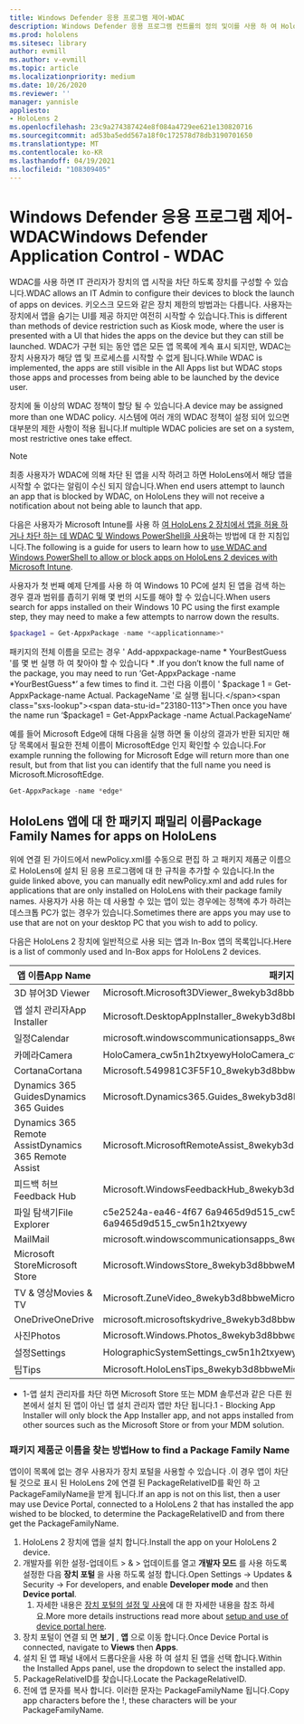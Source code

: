 ```yaml
---
title: Windows Defender 응용 프로그램 제어-WDAC
description: Windows Defender 응용 프로그램 컨트롤의 정의 및이를 사용 하 여 HoloLens 혼합 현실 장치를 관리 하는 방법에 대 한 개요입니다.
ms.prod: hololens
ms.sitesec: library
author: evmill
ms.author: v-evmill
ms.topic: article
ms.localizationpriority: medium
ms.date: 10/26/2020
ms.reviewer: ''
manager: yannisle
appliesto:
- HoloLens 2
ms.openlocfilehash: 23c9a274387424e8f084a4729ee621e130820716
ms.sourcegitcommit: ad53ba5edd567a18f0c172578d78db3190701650
ms.translationtype: MT
ms.contentlocale: ko-KR
ms.lasthandoff: 04/19/2021
ms.locfileid: "108309405"
---
```

# <a name="windows-defender-application-control---wdac"></a><span data-ttu-id="23180-103">Windows Defender 응용 프로그램 제어-WDAC</span><span class="sxs-lookup"><span data-stu-id="23180-103">Windows Defender Application Control - WDAC</span></span>

<span data-ttu-id="23180-104">WDAC를 사용 하면 IT 관리자가 장치의 앱 시작을 차단 하도록 장치를 구성할 수 있습니다.</span><span class="sxs-lookup"><span data-stu-id="23180-104">WDAC allows an IT Admin to configure their devices to block the launch of apps on devices.</span></span> <span data-ttu-id="23180-105">키오스크 모드와 같은 장치 제한의 방법과는 다릅니다. 사용자는 장치에서 앱을 숨기는 UI를 제공 하지만 여전히 시작할 수 있습니다.</span><span class="sxs-lookup"><span data-stu-id="23180-105">This is different than methods of device restriction such as Kiosk mode, where  the user is presented with a UI that hides the apps on the device but they can still be launched.</span></span> <span data-ttu-id="23180-106">WDAC가 구현 되는 동안 앱은 모든 앱 목록에 계속 표시 되지만, WDAC는 장치 사용자가 해당 앱 및 프로세스를 시작할 수 없게 됩니다.</span><span class="sxs-lookup"><span data-stu-id="23180-106">While WDAC is implemented, the apps are still visible in the All Apps list but WDAC stops those apps and processes from being able to be launched by the device user.</span></span>

<span data-ttu-id="23180-107">장치에 둘 이상의 WDAC 정책이 할당 될 수 있습니다.</span><span class="sxs-lookup"><span data-stu-id="23180-107">A device may be assigned more than one WDAC policy.</span></span> <span data-ttu-id="23180-108">시스템에 여러 개의 WDAC 정책이 설정 되어 있으면 대부분의 제한 사항이 적용 됩니다.</span><span class="sxs-lookup"><span data-stu-id="23180-108">If multiple WDAC policies are set on a system, most restrictive ones take effect.</span></span> 

> [!NOTE]
> <span data-ttu-id="23180-109">최종 사용자가 WDAC에 의해 차단 된 앱을 시작 하려고 하면 HoloLens에서 해당 앱을 시작할 수 없다는 알림이 수신 되지 않습니다.</span><span class="sxs-lookup"><span data-stu-id="23180-109">When end users attempt to launch an app that is blocked by WDAC, on HoloLens they will not receive a notification about not being able to launch that app.</span></span>

<span data-ttu-id="23180-110">다음은 사용자가 Microsoft Intune를 사용 하 [여 HoloLens 2 장치에서 앱을 허용 하거나 차단 하는 데 WDAC 및 Windows PowerShell을 사용](https://docs.microsoft.com/mem/intune/configuration/custom-profile-hololens)하는 방법에 대 한 지침입니다.</span><span class="sxs-lookup"><span data-stu-id="23180-110">The following is a guide for users to learn how to [use WDAC and Windows PowerShell to allow or block apps on HoloLens 2 devices with Microsoft Intune](https://docs.microsoft.com/mem/intune/configuration/custom-profile-hololens).</span></span>

<span data-ttu-id="23180-111">사용자가 첫 번째 예제 단계를 사용 하 여 Windows 10 PC에 설치 된 앱을 검색 하는 경우 결과 범위를 좁히기 위해 몇 번의 시도를 해야 할 수 있습니다.</span><span class="sxs-lookup"><span data-stu-id="23180-111">When users search for apps installed on their Windows 10 PC using the first example step, they may need to make a few attempts to narrow down the results.</span></span>

```powershell
$package1 = Get-AppxPackage -name *<applicationname>*
``` 

<span data-ttu-id="23180-112">패키지의 전체 이름을 모르는 경우 ' Add-appxpackage-name \* YourBestGuess '를 몇 번 실행 하 여 찾아야 할 수 있습니다 \* .</span><span class="sxs-lookup"><span data-stu-id="23180-112">If you don’t know the full name of the package, you may need to run ‘Get-AppxPackage -name \*YourBestGuess\*’ a few times to find it.</span></span> <span data-ttu-id="23180-113">그런 다음 이름이 ' $package 1 = Get-AppxPackage-name Actual. PackageName '로 실행 됩니다.</span><span class="sxs-lookup"><span data-stu-id="23180-113">Then once you have the name run ‘$package1 = Get-AppxPackage -name Actual.PackageName‘</span></span>

<span data-ttu-id="23180-114">예를 들어 Microsoft Edge에 대해 다음을 실행 하면 둘 이상의 결과가 반환 되지만 해당 목록에서 필요한 전체 이름이 MicrosoftEdge 인지 확인할 수 있습니다.</span><span class="sxs-lookup"><span data-stu-id="23180-114">For example running the following for Microsoft Edge will return more than one result, but from that list you can identify that the full name you need is Microsoft.MicrosoftEdge.</span></span>

```powershell
Get-AppxPackage -name *edge*
``` 

## <a name="package-family-names-for-apps-on-hololens"></a><span data-ttu-id="23180-115">HoloLens 앱에 대 한 패키지 패밀리 이름</span><span class="sxs-lookup"><span data-stu-id="23180-115">Package Family Names for apps on HoloLens</span></span>

<span data-ttu-id="23180-116">위에 연결 된 가이드에서 newPolicy.xml를 수동으로 편집 하 고 패키지 제품군 이름으로 HoloLens에 설치 된 응용 프로그램에 대 한 규칙을 추가할 수 있습니다.</span><span class="sxs-lookup"><span data-stu-id="23180-116">In the guide linked above, you can manually edit newPolicy.xml and add rules for applications that are only installed on HoloLens with their package family names.</span></span> <span data-ttu-id="23180-117">사용자가 사용 하는 데 사용할 수 있는 앱이 있는 경우에는 정책에 추가 하려는 데스크톱 PC가 없는 경우가 있습니다.</span><span class="sxs-lookup"><span data-stu-id="23180-117">Sometimes there are apps you may use to use that are not on your desktop PC that you wish to add to policy.</span></span>

<span data-ttu-id="23180-118">다음은 HoloLens 2 장치에 일반적으로 사용 되는 앱과 In-Box 앱의 목록입니다.</span><span class="sxs-lookup"><span data-stu-id="23180-118">Here is a list of commonly used and In-Box apps for HoloLens 2 devices.</span></span>

| <span data-ttu-id="23180-119">앱 이름</span><span class="sxs-lookup"><span data-stu-id="23180-119">App Name</span></span>                   | <span data-ttu-id="23180-120">패키지 패밀리 이름</span><span class="sxs-lookup"><span data-stu-id="23180-120">Package Family Name</span></span>                                |
|----------------------------|----------------------------------------------------|
| <span data-ttu-id="23180-121">3D 뷰어</span><span class="sxs-lookup"><span data-stu-id="23180-121">3D Viewer</span></span>                  | <span data-ttu-id="23180-122">Microsoft.Microsoft3DViewer_8wekyb3d8bbwe</span><span class="sxs-lookup"><span data-stu-id="23180-122">Microsoft.Microsoft3DViewer_8wekyb3d8bbwe</span></span>          |
| <span data-ttu-id="23180-123">앱 설치 관리자</span><span class="sxs-lookup"><span data-stu-id="23180-123">App Installer</span></span>              | <span data-ttu-id="23180-124">Microsoft.DesktopAppInstaller_8wekyb3d8bbwe <sup>1</sup></span><span class="sxs-lookup"><span data-stu-id="23180-124">Microsoft.DesktopAppInstaller_8wekyb3d8bbwe <sup>1</sup></span></span>         |
| <span data-ttu-id="23180-125">일정</span><span class="sxs-lookup"><span data-stu-id="23180-125">Calendar</span></span>                   | <span data-ttu-id="23180-126">microsoft.windowscommunicationsapps_8wekyb3d8bbwe</span><span class="sxs-lookup"><span data-stu-id="23180-126">microsoft.windowscommunicationsapps_8wekyb3d8bbwe</span></span>  |
| <span data-ttu-id="23180-127">카메라</span><span class="sxs-lookup"><span data-stu-id="23180-127">Camera</span></span>                     | <span data-ttu-id="23180-128">HoloCamera_cw5n1h2txyewy</span><span class="sxs-lookup"><span data-stu-id="23180-128">HoloCamera_cw5n1h2txyewy</span></span>                           |
| <span data-ttu-id="23180-129">Cortana</span><span class="sxs-lookup"><span data-stu-id="23180-129">Cortana</span></span>                    | <span data-ttu-id="23180-130">Microsoft.549981C3F5F10_8wekyb3d8bbwe</span><span class="sxs-lookup"><span data-stu-id="23180-130">Microsoft.549981C3F5F10_8wekyb3d8bbwe</span></span>              |
| <span data-ttu-id="23180-131">Dynamics 365 Guides</span><span class="sxs-lookup"><span data-stu-id="23180-131">Dynamics 365 Guides</span></span>        | <span data-ttu-id="23180-132">Microsoft.Dynamics365.Guides_8wekyb3d8bbwe</span><span class="sxs-lookup"><span data-stu-id="23180-132">Microsoft.Dynamics365.Guides_8wekyb3d8bbwe</span></span>         |
| <span data-ttu-id="23180-133">Dynamics 365 Remote Assist</span><span class="sxs-lookup"><span data-stu-id="23180-133">Dynamics 365 Remote Assist</span></span> | <span data-ttu-id="23180-134">Microsoft.MicrosoftRemoteAssist_8wekyb3d8bbwe</span><span class="sxs-lookup"><span data-stu-id="23180-134">Microsoft.MicrosoftRemoteAssist_8wekyb3d8bbwe</span></span>      |
| <span data-ttu-id="23180-135">피드백 허브</span><span class="sxs-lookup"><span data-stu-id="23180-135">Feedback Hub</span></span>               | <span data-ttu-id="23180-136">Microsoft.WindowsFeedbackHub_8wekyb3d8bbwe</span><span class="sxs-lookup"><span data-stu-id="23180-136">Microsoft.WindowsFeedbackHub_8wekyb3d8bbwe</span></span>         |
| <span data-ttu-id="23180-137">파일 탐색기</span><span class="sxs-lookup"><span data-stu-id="23180-137">File Explorer</span></span>              | <span data-ttu-id="23180-138">c5e2524a-ea46-4f67 6a9465d9d515_cw5n1h2txyewy</span><span class="sxs-lookup"><span data-stu-id="23180-138">c5e2524a-ea46-4f67-841f-6a9465d9d515_cw5n1h2txyewy</span></span> |
| <span data-ttu-id="23180-139">Mail</span><span class="sxs-lookup"><span data-stu-id="23180-139">Mail</span></span>                       | <span data-ttu-id="23180-140">microsoft.windowscommunicationsapps_8wekyb3d8bbwe</span><span class="sxs-lookup"><span data-stu-id="23180-140">microsoft.windowscommunicationsapps_8wekyb3d8bbwe</span></span>  |
| <span data-ttu-id="23180-141">Microsoft Store</span><span class="sxs-lookup"><span data-stu-id="23180-141">Microsoft Store</span></span>            | <span data-ttu-id="23180-142">Microsoft.WindowsStore_8wekyb3d8bbwe</span><span class="sxs-lookup"><span data-stu-id="23180-142">Microsoft.WindowsStore_8wekyb3d8bbwe</span></span>               |
| <span data-ttu-id="23180-143">TV & 영상</span><span class="sxs-lookup"><span data-stu-id="23180-143">Movies & TV</span></span>                | <span data-ttu-id="23180-144">Microsoft.ZuneVideo_8wekyb3d8bbwe</span><span class="sxs-lookup"><span data-stu-id="23180-144">Microsoft.ZuneVideo_8wekyb3d8bbwe</span></span>                  |
| <span data-ttu-id="23180-145">OneDrive</span><span class="sxs-lookup"><span data-stu-id="23180-145">OneDrive</span></span>                   | <span data-ttu-id="23180-146">microsoft.microsoftskydrive_8wekyb3d8bbwe</span><span class="sxs-lookup"><span data-stu-id="23180-146">microsoft.microsoftskydrive_8wekyb3d8bbwe</span></span>          |
| <span data-ttu-id="23180-147">사진</span><span class="sxs-lookup"><span data-stu-id="23180-147">Photos</span></span>                     | <span data-ttu-id="23180-148">Microsoft.Windows.Photos_8wekyb3d8bbwe</span><span class="sxs-lookup"><span data-stu-id="23180-148">Microsoft.Windows.Photos_8wekyb3d8bbwe</span></span>             |
| <span data-ttu-id="23180-149">설정</span><span class="sxs-lookup"><span data-stu-id="23180-149">Settings</span></span>                   | <span data-ttu-id="23180-150">HolographicSystemSettings_cw5n1h2txyewy</span><span class="sxs-lookup"><span data-stu-id="23180-150">HolographicSystemSettings_cw5n1h2txyewy</span></span>            |
| <span data-ttu-id="23180-151">팁</span><span class="sxs-lookup"><span data-stu-id="23180-151">Tips</span></span>                       | <span data-ttu-id="23180-152">Microsoft.HoloLensTips_8wekyb3d8bbwe</span><span class="sxs-lookup"><span data-stu-id="23180-152">Microsoft.HoloLensTips_8wekyb3d8bbwe</span></span>               |

- <span data-ttu-id="23180-153">1-앱 설치 관리자를 차단 하면 Microsoft Store 또는 MDM 솔루션과 같은 다른 원본에서 설치 된 앱이 아닌 앱 설치 관리자 앱만 차단 됩니다.</span><span class="sxs-lookup"><span data-stu-id="23180-153">1 - Blocking App Installer will only block the App Installer app, and not apps installed from other sources such as the Microsoft Store or from your MDM solution.</span></span>

### <a name="how-to-find-a-package-family-name"></a><span data-ttu-id="23180-154">패키지 제품군 이름을 찾는 방법</span><span class="sxs-lookup"><span data-stu-id="23180-154">How to find a Package Family Name</span></span>

<span data-ttu-id="23180-155">앱이이 목록에 없는 경우 사용자가 장치 포털을 사용할 수 있습니다 .이 경우 앱이 차단 될 것으로 표시 된 HoloLens 2에 연결 된 PackageRelativeID를 확인 하 고 PackageFamilyName을 받게 됩니다.</span><span class="sxs-lookup"><span data-stu-id="23180-155">If an app is not on this list, then a user may use Device Portal, connected to a HoloLens 2 that has installed the app wished to be blocked, to determine the PackageRelativeID and from there get the PackageFamilyName.</span></span>

1. <span data-ttu-id="23180-156">HoloLens 2 장치에 앱을 설치 합니다.</span><span class="sxs-lookup"><span data-stu-id="23180-156">Install the app on your HoloLens 2 device.</span></span> 
1. <span data-ttu-id="23180-157">개발자를 위한 설정-업데이트 > & > 업데이트를 열고 **개발자 모드** 를 사용 하도록 설정한 다음 **장치 포털** 을 사용 하도록 설정 합니다.</span><span class="sxs-lookup"><span data-stu-id="23180-157">Open Settings -> Updates & Security -> For developers, and enable **Developer mode** and then **Device portal**.</span></span> 
    1. <span data-ttu-id="23180-158">자세한 내용은 [장치 포털의 설정 및 사용](https://docs.microsoft.com/windows/mixed-reality/develop/platform-capabilities-and-apis/using-the-windows-device-portal)에 대 한 자세한 내용을 참조 하세요.</span><span class="sxs-lookup"><span data-stu-id="23180-158">More more details instructions read more about [setup and use of device portal here](https://docs.microsoft.com/windows/mixed-reality/develop/platform-capabilities-and-apis/using-the-windows-device-portal).</span></span>
1. <span data-ttu-id="23180-159">장치 포털이 연결 되 면 **보기** , **앱** 으로 이동 합니다.</span><span class="sxs-lookup"><span data-stu-id="23180-159">Once Device Portal is connected, navigate to **Views** then **Apps**.</span></span> 
1. <span data-ttu-id="23180-160">설치 된 앱 패널 내에서 드롭다운을 사용 하 여 설치 된 앱을 선택 합니다.</span><span class="sxs-lookup"><span data-stu-id="23180-160">Within the Installed Apps panel, use the dropdown to select the installed app.</span></span> 
1. <span data-ttu-id="23180-161">PackageRelativeID를 찾습니다.</span><span class="sxs-lookup"><span data-stu-id="23180-161">Locate the PackageRelativeID.</span></span> 
1. <span data-ttu-id="23180-162">전에 앱 문자를 복사 합니다. 이러한 문자는 PackageFamilyName 됩니다.</span><span class="sxs-lookup"><span data-stu-id="23180-162">Copy app characters before the !, these characters will be your PackageFamilyName.</span></span>


